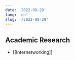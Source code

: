 ```yaml
---
date: '2022-08-29'
lang: 'en'
slug: '/2022-08-29'
---
```


## Academic Research

- [[Internetworking]]
